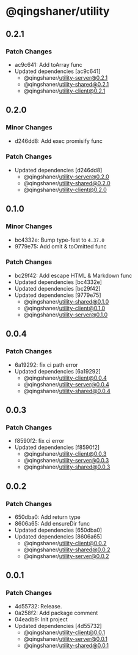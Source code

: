 # @qingshaner/utility

## 0.2.1

### Patch Changes

- ac9c641: Add toArray func
- Updated dependencies [ac9c641]
  - @qingshaner/utility-server@0.2.1
  - @qingshaner/utility-shared@0.2.1
  - @qingshaner/utility-client@0.2.1

## 0.2.0

### Minor Changes

- d246dd8: Add exec promisify func

### Patch Changes

- Updated dependencies [d246dd8]
  - @qingshaner/utility-server@0.2.0
  - @qingshaner/utility-shared@0.2.0
  - @qingshaner/utility-client@0.2.0

## 0.1.0

### Minor Changes

- bc4332e: Bump type-fest to `4.37.0`
- 9779e75: Add omit & toOmitted func

### Patch Changes

- bc29f42: Add escape HTML & Markdown func
- Updated dependencies [bc4332e]
- Updated dependencies [bc29f42]
- Updated dependencies [9779e75]
  - @qingshaner/utility-shared@0.1.0
  - @qingshaner/utility-client@0.1.0
  - @qingshaner/utility-server@0.1.0

## 0.0.4

### Patch Changes

- 6a19292: fix ci path error
- Updated dependencies [6a19292]
  - @qingshaner/utility-client@0.0.4
  - @qingshaner/utility-server@0.0.4
  - @qingshaner/utility-shared@0.0.4

## 0.0.3

### Patch Changes

- f8590f2: fix ci error
- Updated dependencies [f8590f2]
  - @qingshaner/utility-client@0.0.3
  - @qingshaner/utility-server@0.0.3
  - @qingshaner/utility-shared@0.0.3

## 0.0.2

### Patch Changes

- 650dba0: Add return type
- 8606a65: Add ensureDir func
- Updated dependencies [650dba0]
- Updated dependencies [8606a65]
  - @qingshaner/utility-client@0.0.2
  - @qingshaner/utility-shared@0.0.2
  - @qingshaner/utility-server@0.0.2

## 0.0.1

### Patch Changes

- 4d55732: Release.
- 0a258f2: Add package comment
- 04eadb9: Init project
- Updated dependencies [4d55732]
  - @qingshaner/utility-client@0.0.1
  - @qingshaner/utility-server@0.0.1
  - @qingshaner/utility-shared@0.0.1
